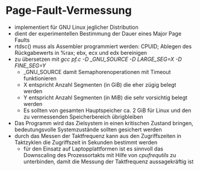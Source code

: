 # Page-Fault-Vermessung

* implementiert für GNU Linux jeglicher Distribution
* dient der experimentellen Bestimmung der Dauer eines Major Page Faults
* rtdsc() muss als Assembler programmiert werden: CPUID; Ablegen des Rückgabewerts in %rax; ebx, ecx und edx bereinigen
* zu übersetzen mit *gcc pf.c -D _GNU_SOURCE -D LARGE_SEG=X -D FINE_SEG=Y*
	* _GNU_SOURCE damit Semaphorenoperationen mit Timeout funktionieren
	* X entspricht Anzahl Segmenten (in GiB) die eher zügig belegt werden
	* Y entspricht Anzahl Segmenten (in MiB) die sehr vorsichtig belegt werden
	* Es sollten von gesamten Hauptspeicher ca. 2 GiB für Linux und den zu vermessenden Speicherbereich übrigbleiben 
* Das Programm wird das Zielsystem in einen kritischen Zustand bringen, bedeutungsvolle Systemzustände sollten gesichert werden
* durch das Messen der Taktfrequenz kann aus den Zugriffszeiten in Taktzyklen die Zugriffszeit in Sekunden bestimmt werden
	* für den Einsatz auf Laptopplattformen ist es sinnvoll das Downscaling des Prozessortakts mit Hilfe von *cpufrequtils* zu unterbinden, damit die Messung der Taktfrequenz aussagekräftig ist
